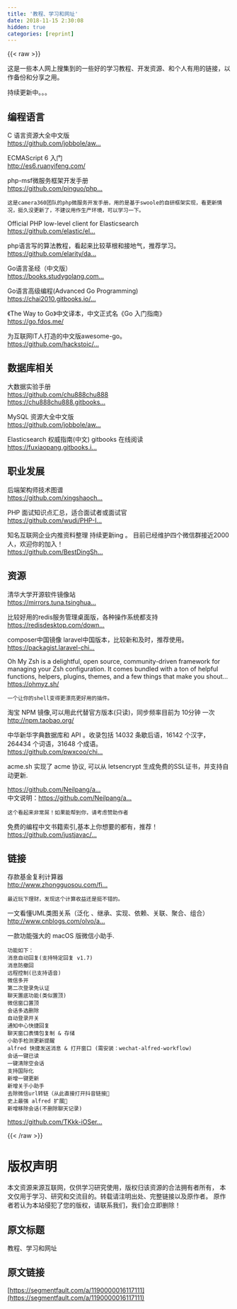 ```yaml
---
title: '教程、学习和网址' 
date: 2018-11-15 2:30:08
hidden: true
categories: [reprint]
---
```


{{< raw >}}
<p>&#x8FD9;&#x662F;&#x4E00;&#x4E9B;&#x672C;&#x4EBA;&#x7F51;&#x4E0A;&#x641C;&#x96C6;&#x5230;&#x7684;&#x4E00;&#x4E9B;&#x597D;&#x7684;&#x5B66;&#x4E60;&#x6559;&#x7A0B;&#x3001;&#x5F00;&#x53D1;&#x8D44;&#x6E90;&#x3001;&#x548C;&#x4E2A;&#x4EBA;&#x6709;&#x7528;&#x7684;&#x94FE;&#x63A5;&#xFF0C;&#x4EE5;&#x4F5C;&#x5907;&#x4EFD;&#x548C;&#x5206;&#x4EAB;&#x4E4B;&#x7528;&#x3002;</p><p>&#x6301;&#x7EED;&#x66F4;&#x65B0;&#x4E2D;&#x3002;&#x3002;&#x3002;</p><h2><strong>&#x7F16;&#x7A0B;&#x8BED;&#x8A00;</strong></h2><p>C &#x8BED;&#x8A00;&#x8D44;&#x6E90;&#x5927;&#x5168;&#x4E2D;&#x6587;&#x7248;<br><a href="https://github.com/jobbole/awesome-c-cn" rel="nofollow noreferrer"></a><a href="https://github.com/jobbole/awesome-c-cn" rel="nofollow noreferrer">https://github.com/jobbole/aw...</a></p><p>ECMAScript 6 &#x5165;&#x95E8;<br><a href="http://es6.ruanyifeng.com/" rel="nofollow noreferrer"></a><a href="http://es6.ruanyifeng.com/" rel="nofollow noreferrer">http://es6.ruanyifeng.com/</a></p><p>php-msf&#x5FAE;&#x670D;&#x52A1;&#x6846;&#x67B6;&#x5F00;&#x53D1;&#x624B;&#x518C;<br><a href="https://github.com/pinguo/php-msf-docs" rel="nofollow noreferrer"></a><a href="https://github.com/pinguo/php-msf-docs" rel="nofollow noreferrer">https://github.com/pinguo/php...</a></p><p><code>&#x8FD9;&#x662F;camera360&#x56E2;&#x961F;&#x7684;php&#x5FAE;&#x670D;&#x52A1;&#x5F00;&#x53D1;&#x624B;&#x518C;&#xFF0C;&#x7528;&#x7684;&#x662F;&#x57FA;&#x4E8E;swoole&#x7684;&#x81EA;&#x7814;&#x6846;&#x67B6;&#x5B9E;&#x73B0;&#xFF0C;&#x770B;&#x66F4;&#x65B0;&#x60C5;&#x51B5;&#xFF0C;&#x633A;&#x4E45;&#x6CA1;&#x66F4;&#x65B0;&#x4E86;&#xFF0C;&#x4E0D;&#x5EFA;&#x8BAE;&#x7528;&#x4F5C;&#x751F;&#x4EA7;&#x73AF;&#x5883;&#xFF0C;&#x53EF;&#x4EE5;&#x5B66;&#x4E60;&#x4E00;&#x4E0B;&#x3002;</code></p><p>Official PHP low-level client for Elasticsearch<br><a href="https://github.com/elastic/elasticsearch-php" rel="nofollow noreferrer"></a><a href="https://github.com/elastic/elasticsearch-php" rel="nofollow noreferrer">https://github.com/elastic/el...</a></p><p>php&#x8BED;&#x8A00;&#x5199;&#x7684;&#x7B97;&#x6CD5;&#x6559;&#x7A0B;&#xFF0C;&#x770B;&#x8D77;&#x6765;&#x6BD4;&#x8F83;&#x8349;&#x6839;&#x548C;&#x63A5;&#x5730;&#x6C14;&#xFF0C;&#x63A8;&#x8350;&#x5B66;&#x4E60;&#x3002;<br><a href="https://github.com/elarity/data-structure-php" rel="nofollow noreferrer"></a><a href="https://github.com/elarity/data-structure-php" rel="nofollow noreferrer">https://github.com/elarity/da...</a></p><p>Go&#x8BED;&#x8A00;&#x5723;&#x7ECF;&#xFF08;&#x4E2D;&#x6587;&#x7248;&#xFF09;<br><a href="https://books.studygolang.com/gopl-zh/" rel="nofollow noreferrer"></a><a href="https://books.studygolang.com/gopl-zh/" rel="nofollow noreferrer">https://books.studygolang.com...</a></p><p>Go&#x8BED;&#x8A00;&#x9AD8;&#x7EA7;&#x7F16;&#x7A0B;(Advanced Go Programming)<br><a href="https://chai2010.gitbooks.io/advanced-go-programming-book/content/" rel="nofollow noreferrer"></a><a href="https://chai2010.gitbooks.io/advanced-go-programming-book/content/" rel="nofollow noreferrer">https://chai2010.gitbooks.io/...</a></p><p>&#x300A;The Way to Go&#x300B;&#x4E2D;&#x6587;&#x8BD1;&#x672C;&#xFF0C;&#x4E2D;&#x6587;&#x6B63;&#x5F0F;&#x540D;&#x300A;Go &#x5165;&#x95E8;&#x6307;&#x5357;&#x300B;<br><a href="https://go.fdos.me/" rel="nofollow noreferrer"></a><a href="https://go.fdos.me/" rel="nofollow noreferrer">https://go.fdos.me/</a></p><p>&#x4E3A;&#x4E92;&#x8054;&#x7F51;IT&#x4EBA;&#x6253;&#x9020;&#x7684;&#x4E2D;&#x6587;&#x7248;awesome-go&#x3002;<br><a href="https://github.com/hackstoic/golang-open-source-projects" rel="nofollow noreferrer"></a><a href="https://github.com/hackstoic/golang-open-source-projects" rel="nofollow noreferrer">https://github.com/hackstoic/...</a></p><h2><strong>&#x6570;&#x636E;&#x5E93;&#x76F8;&#x5173;</strong></h2><p>&#x5927;&#x6570;&#x636E;&#x5B9E;&#x9A8C;&#x624B;&#x518C;<br><a href="https://github.com/chu888chu888" rel="nofollow noreferrer"></a><a href="https://github.com/chu888chu888" rel="nofollow noreferrer">https://github.com/chu888chu888</a><br><a href="https://chu888chu888.gitbooks.io/hadoopstudy/content/" rel="nofollow noreferrer"></a><a href="https://chu888chu888.gitbooks.io/hadoopstudy/content/" rel="nofollow noreferrer">https://chu888chu888.gitbooks...</a></p><p>MySQL &#x8D44;&#x6E90;&#x5927;&#x5168;&#x4E2D;&#x6587;&#x7248;<br><a href="https://github.com/jobbole/awesome-mysql-cn" rel="nofollow noreferrer"></a><a href="https://github.com/jobbole/awesome-mysql-cn" rel="nofollow noreferrer">https://github.com/jobbole/aw...</a></p><p>Elasticsearch &#x6743;&#x5A01;&#x6307;&#x5357;(&#x4E2D;&#x6587;) gitbooks &#x5728;&#x7EBF;&#x9605;&#x8BFB;<br><a href="https://fuxiaopang.gitbooks.io/learnelasticsearch/getting_started/" rel="nofollow noreferrer"></a><a href="https://fuxiaopang.gitbooks.io/learnelasticsearch/getting_started/" rel="nofollow noreferrer">https://fuxiaopang.gitbooks.i...</a></p><h2><strong>&#x804C;&#x4E1A;&#x53D1;&#x5C55;</strong></h2><p>&#x540E;&#x7AEF;&#x67B6;&#x6784;&#x5E08;&#x6280;&#x672F;&#x56FE;&#x8C31;<br><a href="https://github.com/xingshaocheng/architect-awesome" rel="nofollow noreferrer"></a><a href="https://github.com/xingshaocheng/architect-awesome" rel="nofollow noreferrer">https://github.com/xingshaoch...</a></p><p>PHP &#x9762;&#x8BD5;&#x77E5;&#x8BC6;&#x70B9;&#x6C47;&#x603B;&#xFF0C;&#x9002;&#x5408;&#x9762;&#x8BD5;&#x8005;&#x6216;&#x9762;&#x8BD5;&#x5B98;<br><a href="https://github.com/wudi/PHP-Interview-Best-Practices-in-China" rel="nofollow noreferrer">https://github.com/wudi/PHP-I...</a></p><p>&#x77E5;&#x540D;&#x4E92;&#x8054;&#x7F51;&#x4F01;&#x4E1A;&#x5185;&#x63A8;&#x8D44;&#x6599;&#x6574;&#x7406; &#x6301;&#x7EED;&#x66F4;&#x65B0;ing &#x3002; &#x76EE;&#x524D;&#x5DF2;&#x7ECF;&#x7EF4;&#x62A4;&#x56DB;&#x4E2A;&#x5FAE;&#x4FE1;&#x7FA4;&#x63A5;&#x8FD1;2000&#x4EBA;&#xFF0C;&#x6B22;&#x8FCE;&#x4F60;&#x7684;&#x52A0;&#x5165;&#xFF01;<br><a href="https://github.com/BestDingSheng/resources" rel="nofollow noreferrer"></a><a href="https://github.com/BestDingSheng/resources" rel="nofollow noreferrer">https://github.com/BestDingSh...</a></p><h2><strong>&#x8D44;&#x6E90;</strong></h2><p>&#x6E05;&#x534E;&#x5927;&#x5B66;&#x5F00;&#x6E90;&#x8F6F;&#x4EF6;&#x955C;&#x50CF;&#x7AD9;<br><a href="https://mirrors.tuna.tsinghua.edu.cn/" rel="nofollow noreferrer"></a><a href="https://mirrors.tuna.tsinghua.edu.cn/" rel="nofollow noreferrer">https://mirrors.tuna.tsinghua...</a></p><p>&#x6BD4;&#x8F83;&#x597D;&#x7528;&#x7684;redis&#x670D;&#x52A1;&#x7BA1;&#x7406;&#x684C;&#x9762;&#x7248;&#xFF0C;&#x5404;&#x79CD;&#x64CD;&#x4F5C;&#x7CFB;&#x7EDF;&#x90FD;&#x652F;&#x6301;<br><a href="https://redisdesktop.com/download" rel="nofollow noreferrer"></a><a href="https://redisdesktop.com/download" rel="nofollow noreferrer">https://redisdesktop.com/down...</a></p><p>composer&#x4E2D;&#x56FD;&#x955C;&#x50CF; laravel&#x4E2D;&#x56FD;&#x7248;&#x672C;&#xFF0C;&#x6BD4;&#x8F83;&#x65B0;&#x548C;&#x53CA;&#x65F6;&#xFF0C;&#x63A8;&#x8350;&#x4F7F;&#x7528;&#x3002;<br><a href="https://packagist.laravel-china.org/" rel="nofollow noreferrer"></a><a href="https://packagist.laravel-china.org/" rel="nofollow noreferrer">https://packagist.laravel-chi...</a></p><p>Oh My Zsh is a delightful, open source, community-driven framework for managing your Zsh configuration. It comes bundled with a ton of helpful functions, helpers, plugins, themes, and a few things that make you shout...<br><a href="https://ohmyz.sh/" rel="nofollow noreferrer"></a><a href="https://ohmyz.sh/" rel="nofollow noreferrer">https://ohmyz.sh/</a></p><p><code>&#x4E00;&#x4E2A;&#x8BA9;&#x4F60;&#x7684;shell&#x53D8;&#x5F97;&#x66F4;&#x6F02;&#x4EAE;&#x66F4;&#x597D;&#x7528;&#x7684;&#x63D2;&#x4EF6;&#x3002;</code></p><p>&#x6DD8;&#x5B9D; NPM &#x955C;&#x50CF;,&#x53EF;&#x4EE5;&#x7528;&#x6B64;&#x4EE3;&#x66FF;&#x5B98;&#x65B9;&#x7248;&#x672C;(&#x53EA;&#x8BFB;)&#xFF0C;&#x540C;&#x6B65;&#x9891;&#x7387;&#x76EE;&#x524D;&#x4E3A; 10&#x5206;&#x949F; &#x4E00;&#x6B21;<br><a href="http://npm.taobao.org/" rel="nofollow noreferrer"></a><a href="http://npm.taobao.org/" rel="nofollow noreferrer">http://npm.taobao.org/</a></p><p>&#x4E2D;&#x534E;&#x65B0;&#x534E;&#x5B57;&#x5178;&#x6570;&#x636E;&#x5E93;&#x548C; API &#x3002;&#x6536;&#x5F55;&#x5305;&#x62EC; 14032 &#x6761;&#x6B47;&#x540E;&#x8BED;&#xFF0C;16142 &#x4E2A;&#x6C49;&#x5B57;&#xFF0C;264434 &#x4E2A;&#x8BCD;&#x8BED;&#xFF0C;31648 &#x4E2A;&#x6210;&#x8BED;&#x3002;<br><a href="https://github.com/pwxcoo/chinese-xinhua" rel="nofollow noreferrer"></a><a href="https://github.com/pwxcoo/chinese-xinhua" rel="nofollow noreferrer">https://github.com/pwxcoo/chi...</a></p><p>acme.sh &#x5B9E;&#x73B0;&#x4E86; acme &#x534F;&#x8BAE;, &#x53EF;&#x4EE5;&#x4ECE; letsencrypt &#x751F;&#x6210;&#x514D;&#x8D39;&#x7684;SSL&#x8BC1;&#x4E66;&#xFF0C;&#x5E76;&#x652F;&#x6301;&#x81EA;&#x52A8;&#x66F4;&#x65B0;.</p><p><a href="https://github.com/Neilpang/acme.sh" rel="nofollow noreferrer"></a><a href="https://github.com/Neilpang/acme.sh" rel="nofollow noreferrer">https://github.com/Neilpang/a...</a><br>&#x4E2D;&#x6587;&#x8BF4;&#x660E;&#xFF1A;<a href="https://github.com/Neilpang/acme.sh/wiki/%E8%AF%B4%E6%98%8E" rel="nofollow noreferrer"></a><a href="https://github.com/Neilpang/acme.sh/wiki/%E8%AF%B4%E6%98%8E" rel="nofollow noreferrer">https://github.com/Neilpang/a...</a></p><p><code>&#x8FD9;&#x4E2A;&#x770B;&#x8D77;&#x6765;&#x975E;&#x5E38;&#x5C4C;&#xFF01;&#x5982;&#x679C;&#x80FD;&#x5E2E;&#x5230;&#x4F60;&#xFF0C;&#x8BF7;&#x8003;&#x8651;&#x8D5E;&#x52A9;&#x4F5C;&#x8005;</code></p><p>&#x514D;&#x8D39;&#x7684;&#x7F16;&#x7A0B;&#x4E2D;&#x6587;&#x4E66;&#x7C4D;&#x7D22;&#x5F15;,&#x57FA;&#x672C;&#x4E0A;&#x4F60;&#x60F3;&#x8981;&#x7684;&#x90FD;&#x6709;&#xFF0C;&#x63A8;&#x8350;&#xFF01;<br><a href="https://github.com/justjavac/free-programming-books-zh_CN" rel="nofollow noreferrer"></a><a href="https://github.com/justjavac/free-programming-books-zh_CN" rel="nofollow noreferrer">https://github.com/justjavac/...</a></p><h2><strong>&#x94FE;&#x63A5;</strong></h2><p>&#x5B58;&#x6B3E;&#x57FA;&#x91D1;&#x590D;&#x5229;&#x8BA1;&#x7B97;&#x5668;<br><a href="http://www.zhongguosou.com/finance/fuli_jisuan.html" rel="nofollow noreferrer"></a><a href="http://www.zhongguosou.com/finance/fuli_jisuan.html" rel="nofollow noreferrer">http://www.zhongguosou.com/fi...</a></p><p><code>&#x6700;&#x8FD1;&#x73A9;&#x4E0B;&#x7406;&#x8D22;&#xFF0C;&#x53D1;&#x73B0;&#x8FD9;&#x4E2A;&#x8BA1;&#x7B97;&#x6536;&#x76CA;&#x8FD8;&#x662F;&#x633A;&#x4E0D;&#x9519;&#x7684;&#x3002;</code></p><p>&#x4E00;&#x6587;&#x770B;&#x61C2;UML&#x7C7B;&#x56FE;&#x5173;&#x7CFB;&#xFF08;&#x6CDB;&#x5316; &#x3001;&#x7EE7;&#x627F;&#x3001;&#x5B9E;&#x73B0;&#x3001;&#x4F9D;&#x8D56;&#x3001;&#x5173;&#x8054;&#x3001;&#x805A;&#x5408;&#x3001;&#x7EC4;&#x5408;&#xFF09;<br><a href="http://www.cnblogs.com/olvo/archive/2012/05/03/2481014.html" rel="nofollow noreferrer"></a><a href="http://www.cnblogs.com/olvo/archive/2012/05/03/2481014.html" rel="nofollow noreferrer">http://www.cnblogs.com/olvo/a...</a></p><p>&#x4E00;&#x6B3E;&#x529F;&#x80FD;&#x5F3A;&#x5927;&#x7684; macOS &#x7248;&#x5FAE;&#x4FE1;&#x5C0F;&#x52A9;&#x624B;.</p><pre><code>&#x529F;&#x80FD;&#x5982;&#x4E0B;&#xFF1A;
&#x6D88;&#x606F;&#x81EA;&#x52A8;&#x56DE;&#x590D;(&#x652F;&#x6301;&#x7279;&#x5B9A;&#x56DE;&#x590D; v1.7)
&#x6D88;&#x606F;&#x9632;&#x64A4;&#x56DE;
&#x8FDC;&#x7A0B;&#x63A7;&#x5236;(&#x5DF2;&#x652F;&#x6301;&#x8BED;&#x97F3;)
&#x5FAE;&#x4FE1;&#x591A;&#x5F00;
&#x7B2C;&#x4E8C;&#x6B21;&#x767B;&#x5F55;&#x514D;&#x8BA4;&#x8BC1;
&#x804A;&#x5929;&#x7F6E;&#x5E95;&#x529F;&#x80FD;(&#x7C7B;&#x4F3C;&#x7F6E;&#x9876;)
&#x5FAE;&#x4FE1;&#x7A97;&#x53E3;&#x7F6E;&#x9876;
&#x4F1A;&#x8BDD;&#x591A;&#x9009;&#x5220;&#x9664;
&#x81EA;&#x52A8;&#x767B;&#x5F55;&#x5F00;&#x5173;
&#x901A;&#x77E5;&#x4E2D;&#x5FC3;&#x5FEB;&#x6377;&#x56DE;&#x590D;
&#x804A;&#x5929;&#x7A97;&#x53E3;&#x8868;&#x60C5;&#x5305;&#x590D;&#x5236; &amp; &#x5B58;&#x50A8;
&#x5C0F;&#x52A9;&#x624B;&#x68C0;&#x6D4B;&#x66F4;&#x65B0;&#x63D0;&#x9192;
alfred &#x5FEB;&#x6377;&#x53D1;&#x9001;&#x6D88;&#x606F; &amp; &#x6253;&#x5F00;&#x7A97;&#x53E3; (&#x9700;&#x5B89;&#x88C5;&#xFF1A;wechat-alfred-workflow)
&#x4F1A;&#x8BDD;&#x4E00;&#x952E;&#x5DF2;&#x8BFB;
&#x4E00;&#x952E;&#x6E05;&#x9664;&#x7A7A;&#x4F1A;&#x8BDD;
&#x652F;&#x6301;&#x56FD;&#x9645;&#x5316;
&#x65B0;&#x589E;&#x4E00;&#x952E;&#x66F4;&#x65B0;
&#x65B0;&#x589E;&#x5173;&#x4E8E;&#x5C0F;&#x52A9;&#x624B;
&#x53BB;&#x9664;&#x5FAE;&#x4FE1;url&#x8F6C;&#x94FE;&#xFF08;&#x4ECE;&#x6B64;&#x76F4;&#x63A5;&#x6253;&#x5F00;&#x6296;&#x97F3;&#x94FE;&#x63A5;&#x1F31D;
&#x53F2;&#x4E0A;&#x6700;&#x5F3A; alfred &#x6269;&#x5C55;&#x1F31A;
&#x65B0;&#x589E;&#x79FB;&#x9664;&#x4F1A;&#x8BDD;(&#x4E0D;&#x5220;&#x9664;&#x804A;&#x5929;&#x8BB0;&#x5F55;)
</code></pre><p><a href="https://github.com/TKkk-iOSer/WeChatPlugin-MacOS" rel="nofollow noreferrer"></a><a href="https://github.com/TKkk-iOSer/WeChatPlugin-MacOS" rel="nofollow noreferrer">https://github.com/TKkk-iOSer...</a></p>
{{< /raw >}}

# 版权声明
本文资源来源互联网，仅供学习研究使用，版权归该资源的合法拥有者所有，
本文仅用于学习、研究和交流目的。转载请注明出处、完整链接以及原作者。
原作者若认为本站侵犯了您的版权，请联系我们，我们会立即删除！

## 原文标题
教程、学习和网址

## 原文链接
[https://segmentfault.com/a/1190000016117111](https://segmentfault.com/a/1190000016117111)

